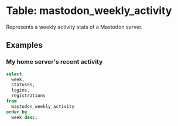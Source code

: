 # Table: mastodon_weekly_activity

Represents a weekly activity stats of a Mastodon server.

## Examples

### My home server's recent activity

```sql
select
  week,
  statuses,
  logins,
  registrations
from
  mastodon_weekly_activity
order by
  week desc;
```
